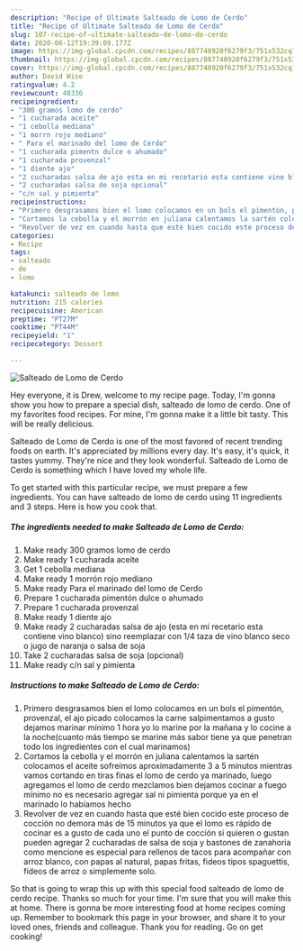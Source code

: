 ```yaml
---
description: "Recipe of Ultimate Salteado de Lomo de Cerdo"
title: "Recipe of Ultimate Salteado de Lomo de Cerdo"
slug: 107-recipe-of-ultimate-salteado-de-lomo-de-cerdo
date: 2020-06-12T19:39:09.177Z
image: https://img-global.cpcdn.com/recipes/887748920f6279f3/751x532cq70/salteado-de-lomo-de-cerdo-foto-principal.jpg
thumbnail: https://img-global.cpcdn.com/recipes/887748920f6279f3/751x532cq70/salteado-de-lomo-de-cerdo-foto-principal.jpg
cover: https://img-global.cpcdn.com/recipes/887748920f6279f3/751x532cq70/salteado-de-lomo-de-cerdo-foto-principal.jpg
author: David Wise
ratingvalue: 4.2
reviewcount: 40336
recipeingredient:
- "300 gramos lomo de cerdo"
- "1 cucharada aceite"
- "1 cebolla mediana"
- "1 morrn rojo mediano"
- " Para el marinado del lomo de Cerdo"
- "1 cucharada pimentn dulce o ahumado"
- "1 cucharada provenzal"
- "1 diente ajo"
- "2 cucharadas salsa de ajo esta en mi recetario esta contiene vino blanco sino reemplazar con 14 taza de vino blanco seco o jugo de naranja o salsa de soja"
- "2 cucharadas salsa de soja opcional"
- "c/n sal y pimienta"
recipeinstructions:
- "Primero desgrasamos bien el lomo colocamos en un bols el pimentón, provenzal, el ajo picado colocamos la carne salpimentamos a gusto dejamos marinar mínimo 1 hora yo lo marine por la mañana y lo cocine a la noche(cuanto más tiempo se marine más sabor tiene ya que penetran todo los ingredientes con el cual marinamos)"
- "Cortamos la cebolla y el morrón en juliana calentamos la sartén colocamos el aceite sofreímos aproximadamente 3 a 5 minutos mientras vamos cortando en tiras finas el lomo de cerdo ya marinado, luego agregamos el lomo de cerdo mezclamos bien dejamos cocinar a fuego mínimo no es necesario agregar sal ni pimienta porque ya en el marinado lo habíamos hecho"
- "Revolver de vez en cuando hasta que esté bien cocido este proceso de cocción no demora más de 15 minutos ya que el lomo es rápido de cocinar es a gusto de cada uno el punto de cocción si quieren o gustan pueden agregar 2 cucharadas de salsa de soja y bastones de zanahoria como mencione es especial para rellenos de tacos para acompañar con arroz blanco, con papas al natural, papas fritas, fideos tipos spaguettis, fideos de arroz o simplemente solo."
categories:
- Recipe
tags:
- salteado
- de
- lomo

katakunci: salteado de lomo 
nutrition: 215 calories
recipecuisine: American
preptime: "PT27M"
cooktime: "PT44M"
recipeyield: "1"
recipecategory: Dessert

---
```



![Salteado de Lomo de Cerdo](https://img-global.cpcdn.com/recipes/887748920f6279f3/751x532cq70/salteado-de-lomo-de-cerdo-foto-principal.jpg)

Hey everyone, it is Drew, welcome to my recipe page. Today, I'm gonna show you how to prepare a special dish, salteado de lomo de cerdo. One of my favorites food recipes. For mine, I'm gonna make it a little bit tasty. This will be really delicious.



Salteado de Lomo de Cerdo is one of the most favored of recent trending foods on earth. It's appreciated by millions every day. It's easy, it's quick, it tastes yummy. They're nice and they look wonderful. Salteado de Lomo de Cerdo is something which I have loved my whole life.


To get started with this particular recipe, we must prepare a few ingredients. You can have salteado de lomo de cerdo using 11 ingredients and 3 steps. Here is how you cook that.

<!--inarticleads1-->

##### The ingredients needed to make Salteado de Lomo de Cerdo:

1. Make ready 300 gramos lomo de cerdo
1. Make ready 1 cucharada aceite
1. Get 1 cebolla mediana
1. Make ready 1 morrón rojo mediano
1. Make ready  Para el marinado del lomo de Cerdo
1. Prepare 1 cucharada pimentón dulce o ahumado
1. Prepare 1 cucharada provenzal
1. Make ready 1 diente ajo
1. Make ready 2 cucharadas salsa de ajo (esta en mi recetario esta contiene vino blanco) sino reemplazar con 1/4 taza de vino blanco seco o jugo de naranja o salsa de soja
1. Take 2 cucharadas salsa de soja (opcional)
1. Make ready c/n sal y pimienta




<!--inarticleads2-->

##### Instructions to make Salteado de Lomo de Cerdo:

1. Primero desgrasamos bien el lomo colocamos en un bols el pimentón, provenzal, el ajo picado colocamos la carne salpimentamos a gusto dejamos marinar mínimo 1 hora yo lo marine por la mañana y lo cocine a la noche(cuanto más tiempo se marine más sabor tiene ya que penetran todo los ingredientes con el cual marinamos)
1. Cortamos la cebolla y el morrón en juliana calentamos la sartén colocamos el aceite sofreímos aproximadamente 3 a 5 minutos mientras vamos cortando en tiras finas el lomo de cerdo ya marinado, luego agregamos el lomo de cerdo mezclamos bien dejamos cocinar a fuego mínimo no es necesario agregar sal ni pimienta porque ya en el marinado lo habíamos hecho
1. Revolver de vez en cuando hasta que esté bien cocido este proceso de cocción no demora más de 15 minutos ya que el lomo es rápido de cocinar es a gusto de cada uno el punto de cocción si quieren o gustan pueden agregar 2 cucharadas de salsa de soja y bastones de zanahoria como mencione es especial para rellenos de tacos para acompañar con arroz blanco, con papas al natural, papas fritas, fideos tipos spaguettis, fideos de arroz o simplemente solo.




So that is going to wrap this up with this special food salteado de lomo de cerdo recipe. Thanks so much for your time. I'm sure that you will make this at home. There is gonna be more interesting food at home recipes coming up. Remember to bookmark this page in your browser, and share it to your loved ones, friends and colleague. Thank you for reading. Go on get cooking!
